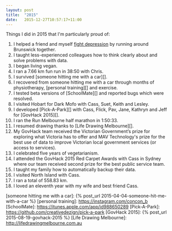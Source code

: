 ```yaml
---
layout: post
title:  "2015"
date:   2015-12-27T10:57:17+11:00
---
```


Things I did in 2015 that I'm particularly proud of:

1. I helped a friend and myself [fight depression][] by running around Brunswick together.
2. I taught less-experienced colleagues how to think clearly about and solve problems with data.
3. I began living vegan.
4. I ran a 7.66 km fun run in 38:50 with Chris.
5. I survived [someone hitting me with a car][].
6. I recovered from someone hitting me with a car through months of physiotherapy, [personal training][] and exercise.
7. I tested beta versions of [SchoolMate][] and reported bugs which were resolved.
8. I visited Hobart for Dark Mofo with Cass, Suet, Keith and Lesley.
9. I developed [Pick-A-Park][] with Cass, Flick, Pav, Jane, Kathryn and Jeff for [GovHack 2015][].
10. I ran the Run Melbourne half marathon in 1:50:33.
11. I resumed drawing thanks to [Life Drawing Melbourne][].
12. My GovHack team received the Victorian Government’s prize for exploring what Victoria has to offer and MAV Technology's prize for the best use of data to improve Victorian local government services (or access to services).
13. I celebrated five years of vegetarianism.
14. I attended the GovHack 2015 Red Carpet Awards with Cass in Sydney where our team received second prize for the best public service team.
15. I taught my family how to automatically backup their data.
16. I visited North Island with Cass.
17. I ran a total of 558.83 km.
18. I loved an eleventh year with my wife and best friend Cass.

[fight depression]: http://christhorpe.net/writing/2015/11/28/status-update
[someone hitting me with a car]: {% post_url 2015-04-04-someone-hit-me-with-a-car %}
[personal training]: https://instagram.com/concon_b
[SchoolMate]: https://itunes.apple.com/app/id988650289
[Pick-A-Park]: https://github.com/creativedezign/pick-a-park
[GovHack 2015]: {% post_url 2015-08-19-govhack-2015 %}
[Life Drawing Melbourne]: http://lifedrawingmelbourne.com.au
